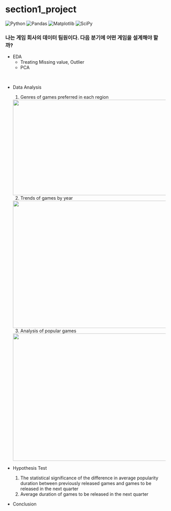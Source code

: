 # section1_project
![Python](https://img.shields.io/badge/python-3670A0?style=for-the-badge&logo=python&logoColor=ffdd54)   ![Pandas](https://img.shields.io/badge/pandas-%23150458.svg?style=for-the-badge&logo=pandas&logoColor=white)   ![Matplotlib](https://img.shields.io/badge/Matplotlib-%23ffffff.svg?style=for-the-badge&logo=Matplotlib&logoColor=black)   ![SciPy](https://img.shields.io/badge/SciPy-%230C55A5.svg?style=for-the-badge&logo=scipy&logoColor=%white)

### 나는 게임 회사의 데이터 팀원이다. 다음 분기에 어떤 게임을 설계해야 할까? 

* EDA
  * Treating Missing value, Outlier 
  * PCA
<br>

* Data Analysis
  1. Genres of games preferred in each region
  <img src="https://user-images.githubusercontent.com/97582403/224658723-82ce8d7b-8829-4fdb-be16-fec51840e338.png"  width="550" height="300">
  <br>
  
  2. Trends of games by year
  <img src="https://user-images.githubusercontent.com/97582403/224659303-9608e597-5dae-41d9-908d-39e6c94ddd90.png"  width="900"  height="400">
  <br>
  
  3. Analysis of popular games
  <img src="https://user-images.githubusercontent.com/97582403/224659906-af971e79-7ed5-42bb-a5bc-b050c62eac1c.png"  width="900" height="400">
  <br>


* Hypothesis Test
  1. The statistical significance of the difference in average popularity duration between previously released games and games to be released in the next quarter 
  2. Average duration of games to be released in the next quarter
  
* Conclusion
